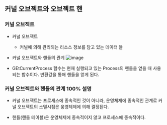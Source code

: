 ## 커널 오브젝트와 오브젝트 핸

### 커널 오브젝트

* 커널 오브젝트
  * 커널에 의해 관리되는 리소스 정보를 담고 있는 데이터 블

* 커널 오브젝트와 핸들의 관계
  ![image](https://github.com/zinoing/Windows_System_Programming/assets/77779979/8d5864bb-4742-4c4c-a83a-d3321ab0ffbc)

* GEtCurrentProcess 함수는 현재 실행되고 있는 Process의 핸들을 얻을 때 사용되는 함수이다. 반환값을 통해 핸들을 얻게 된다.

### 커널 오브젝트와 핸들의 관계 100% 설명

* 커널 오브젝트는 프로세스에 종속적인 것이 아니라, 운영체제에 종속적인 관계로 커널 오브젝트의 소멸시점은 웅영체제에 의해 결정된다.

* 핸들(핸들 테이블)은 운영체제에 종속적이지 않고 프로세스에 종속적이다.
